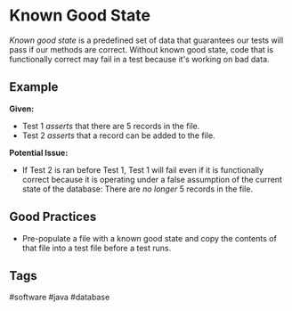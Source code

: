 # Known Good State

*Known good state* is a predefined set of data that guarantees our tests will pass if our methods are correct. Without known good state, code that is functionally correct may fail in a test because it's working on bad data.  

## Example
**Given:**
* Test 1 *asserts* that there are 5 records in the file.
* Test 2 *asserts* that a record can be added to the file.

**Potential Issue:**
* If Test 2 is ran before Test 1, Test 1 will fail even if it is functionally correct because it is operating under a false assumption of the current state of the database: There are *no longer* 5 records in the file.  

## Good Practices
* Pre-populate a file with a known good state and copy the contents of that file into a test file before a test runs.  

## Tags
#software #java #database
